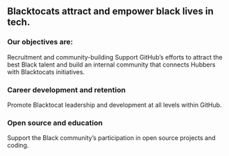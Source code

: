 ## Blacktocats attract and empower black lives in tech.

### Our objectives are:

Recruitment and community-building
Support GitHub’s efforts to attract the best Black talent and build an internal community that connects Hubbers with Blacktocats initiatives.

### Career development and retention
Promote Blacktocat leadership and development at all levels within GitHub.

### Open source and education
Support the Black community’s participation in open source projects and coding.
